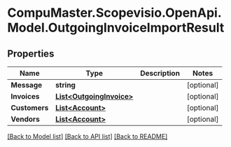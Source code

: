 
# CompuMaster.Scopevisio.OpenApi.Model.OutgoingInvoiceImportResult

## Properties

Name | Type | Description | Notes
------------ | ------------- | ------------- | -------------
**Message** | **string** |  | [optional] 
**Invoices** | [**List&lt;OutgoingInvoice&gt;**](OutgoingInvoice.md) |  | [optional] 
**Customers** | [**List&lt;Account&gt;**](Account.md) |  | [optional] 
**Vendors** | [**List&lt;Account&gt;**](Account.md) |  | [optional] 

[[Back to Model list]](../README.md#documentation-for-models)
[[Back to API list]](../README.md#documentation-for-api-endpoints)
[[Back to README]](../README.md)

